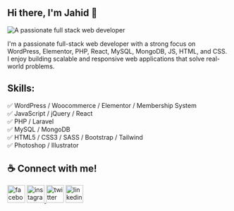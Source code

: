 ## Hi there, I'm Jahid 👋
![A passionate full stack web developer](https://media.licdn.com/dms/image/v2/D5616AQEUBZDKuIjA8g/profile-displaybackgroundimage-shrink_350_1400/profile-displaybackgroundimage-shrink_350_1400/0/1679231288236?e=1761177600&v=beta&t=MBkj-nmEp1ls0GrQwrJjEnqZbm2z2EFBfJLRoAq1qq4)

I'm a passionate full-stack web developer with a strong focus on WordPress, Elementor, PHP, React, MySQL, MongoDB, JS, HTML, and CSS. I enjoy building scalable and responsive web applications that solve real-world problems.

## Skills: 
✅ WordPress / Woocommerce / Elementor / Membership System <br/>
✅ JavaScript / jQuery / React <br/>
✅ PHP / Laravel <br/>
✅ MySQL / MongoDB <br/>
✅ HTML5 / CSS3 / SASS / Bootstrap / Tailwind <br/>
✅ Photoshop / Illustrator <br/>

## ☕ Connect with me!
<a href="https://www.facebook.com/jahidhasan018" rel="nofollow"><img src="https://img.freepik.com/premium-psd/facebook-logo-blue-circle_705838-12823.jpg?semt=ais_incoming&w=40" alt="facebook" height="40" style="max-width: 100%;"></a> <a href="https://www.instagram.com/jahidhasan018/" rel="nofollow"><img src="https://static.vecteezy.com/system/resources/previews/042/387/654/non_2x/instagram-button-icon-set-instagram-screen-social-media-and-social-network-interface-template-stories-user-button-symbol-sign-logo-stories-liked-editorial-free-png.png" alt="instagram" height="40" style="max-width: 100%;"> </a><a href="https://twitter.com/mr_jahid_007" rel="nofollow"><img src="https://static.vecteezy.com/system/resources/previews/053/986/348/non_2x/x-twitter-icon-logo-symbol-free-png.png" alt="twitter" height="40" style="max-width: 100%;"></a> <a href="https://www.linkedin.com/in/jahidhasan018/" rel="nofollow"><img src="https://static.vecteezy.com/system/resources/previews/018/930/480/non_2x/linkedin-logo-linkedin-icon-transparent-free-png.png" alt="linkedin" height="40" style="max-width: 100%;"></a>
